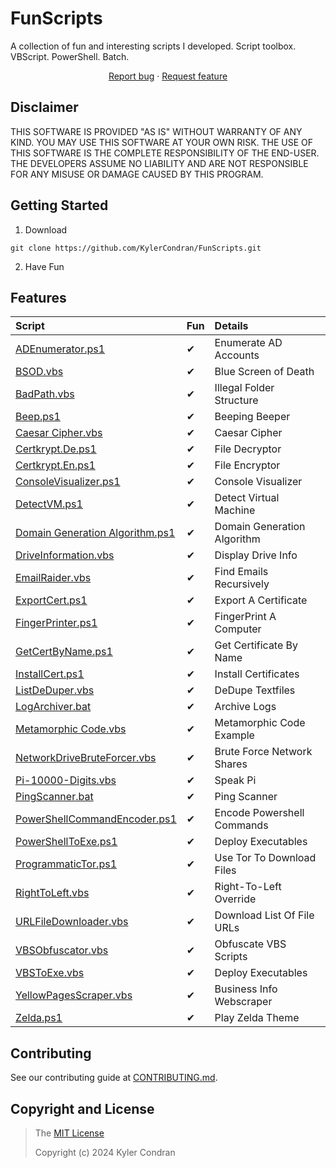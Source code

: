 # FunScripts

A collection of fun and interesting scripts I developed. Script toolbox. VBScript. PowerShell. Batch.

<p align="center">
  <a href="https://github.com/KylerCondran/FunScripts/issues/new">Report bug</a>
  ·
  <a href="https://github.com/KylerCondran/FunScripts/issues/new">Request feature</a>
</p>

## Disclaimer

THIS SOFTWARE IS PROVIDED "AS IS" WITHOUT WARRANTY OF ANY KIND. YOU MAY USE THIS SOFTWARE AT YOUR OWN RISK. THE USE OF THIS SOFTWARE IS THE COMPLETE RESPONSIBILITY OF THE END-USER. THE DEVELOPERS ASSUME NO LIABILITY AND ARE NOT RESPONSIBLE FOR ANY MISUSE OR DAMAGE CAUSED BY THIS PROGRAM.

## Getting Started

1. Download
```
git clone https://github.com/KylerCondran/FunScripts.git
```
2. Have Fun

## Features

| <div align="left">Script</div>                          | <div align="left">Fun</div>      | <div align="left">Details</div>                     |
|---------------------------------|----------|-----------------------------|
| <a href="https://github.com/KylerCondran/FunScripts/blob/master/FunScripts/ADEnumerator.ps1">ADEnumerator.ps1</a>                        | ✔       | Enumerate AD Accounts        |
| <a href="https://github.com/KylerCondran/FunScripts/blob/master/FunScripts/BSOD.vbs">BSOD.vbs</a>                        | ✔       | Blue Screen of Death        |
| <a href="https://github.com/KylerCondran/FunScripts/blob/master/FunScripts/BadPath.vbs">BadPath.vbs</a>                     | ✔       | Illegal Folder Structure    |
| <a href="https://github.com/KylerCondran/FunScripts/blob/master/FunScripts/Beep.ps1">Beep.ps1</a>                        | ✔       | Beeping Beeper              |
| <a href="https://github.com/KylerCondran/FunScripts/blob/master/FunScripts/Caesar%20Cipher.vbs">Caesar Cipher.vbs</a>               | ✔       | Caesar Cipher               |
| <a href="https://github.com/KylerCondran/FunScripts/blob/master/FunScripts/Certkrypt.De.ps1">Certkrypt.De.ps1</a>                | ✔       | File Decryptor              |
| <a href="https://github.com/KylerCondran/FunScripts/blob/master/FunScripts/Certkrypt.En.ps1">Certkrypt.En.ps1</a>                | ✔       | File Encryptor              |
| <a href="https://github.com/KylerCondran/FunScripts/blob/master/FunScripts/ConsoleVisualizer.ps1">ConsoleVisualizer.ps1</a>                | ✔       | Console Visualizer             |
| <a href="https://github.com/KylerCondran/FunScripts/blob/master/FunScripts/DetectVM.ps1">DetectVM.ps1</a>                | ✔       | Detect Virtual Machine            |
| <a href="https://github.com/KylerCondran/FunScripts/blob/master/FunScripts/Domain%20Generation%20Algorithm.ps1">Domain Generation Algorithm.ps1</a> | ✔       | Domain Generation Algorithm |
| <a href="https://github.com/KylerCondran/FunScripts/blob/master/FunScripts/DriveInformation.vbs">DriveInformation.vbs</a>            | ✔       | Display Drive Info          |
| <a href="https://github.com/KylerCondran/FunScripts/blob/master/FunScripts/EmailRaider.vbs">EmailRaider.vbs</a>                 | ✔       | Find Emails Recursively     |
| <a href="https://github.com/KylerCondran/FunScripts/blob/master/FunScripts/ExportCert.ps1">ExportCert.ps1</a>                  | ✔       | Export A Certificate        |
| <a href="https://github.com/KylerCondran/FunScripts/blob/master/FunScripts/FingerPrinter.ps1">FingerPrinter.ps1</a>               | ✔       | FingerPrint A Computer      |
| <a href="https://github.com/KylerCondran/FunScripts/blob/master/FunScripts/GetCertByName.ps1">GetCertByName.ps1</a>               | ✔       | Get Certificate By Name     |
| <a href="https://github.com/KylerCondran/FunScripts/blob/master/FunScripts/InstallCert.ps1">InstallCert.ps1</a>                 | ✔       | Install Certificates        |
| <a href="https://github.com/KylerCondran/FunScripts/blob/master/FunScripts/ListDeDuper.vbs">ListDeDuper.vbs</a>                 | ✔       | DeDupe Textfiles            |
| <a href="https://github.com/KylerCondran/FunScripts/blob/master/FunScripts/LogArchiver.bat">LogArchiver.bat</a>                 | ✔       | Archive Logs                |
| <a href="https://github.com/KylerCondran/FunScripts/blob/master/FunScripts/Metamorphic%20Code.vbs">Metamorphic Code.vbs</a>            | ✔       | Metamorphic Code Example    |
| <a href="https://github.com/KylerCondran/FunScripts/blob/master/FunScripts/NetworkDriveBruteForcer.vbs">NetworkDriveBruteForcer.vbs</a>     | ✔       | Brute Force Network Shares  |
| <a href="https://github.com/KylerCondran/FunScripts/blob/master/FunScripts/Pi-10000-Digits.vbs">Pi-10000-Digits.vbs</a>             | ✔       | Speak Pi                    |
| <a href="https://github.com/KylerCondran/FunScripts/blob/master/FunScripts/PingScanner.bat">PingScanner.bat</a>                 | ✔       | Ping Scanner                |
| <a href="https://github.com/KylerCondran/FunScripts/blob/master/FunScripts/PowerShellCommandEncoder.ps1">PowerShellCommandEncoder.ps1</a>    | ✔       | Encode Powershell Commands  |
| <a href="https://github.com/KylerCondran/FunScripts/blob/master/FunScripts/PowerShellToExe.ps1">PowerShellToExe.ps1</a>             | ✔       | Deploy Executables          |
| <a href="https://github.com/KylerCondran/FunScripts/blob/master/FunScripts/ProgrammaticTor.ps1">ProgrammaticTor.ps1</a>             | ✔       | Use Tor To Download Files   |
| <a href="https://github.com/KylerCondran/FunScripts/blob/master/FunScripts/RightToLeft.vbs">RightToLeft.vbs</a>             | ✔       | Right-To-Left Override   |
| <a href="https://github.com/KylerCondran/FunScripts/blob/master/FunScripts/URLFileDownloader.vbs">URLFileDownloader.vbs</a>           | ✔       | Download List Of File URLs  |
| <a href="https://github.com/KylerCondran/FunScripts/blob/master/FunScripts/VBSObfuscator.vbs">VBSObfuscator.vbs</a>               | ✔       | Obfuscate VBS Scripts       |
| <a href="https://github.com/KylerCondran/FunScripts/blob/master/FunScripts/VBSToExe.vbs">VBSToExe.vbs</a>                    | ✔       | Deploy Executables          |
| <a href="https://github.com/KylerCondran/FunScripts/blob/master/FunScripts/YellowPagesScraper.vbs">YellowPagesScraper.vbs</a>          | ✔       | Business Info Webscraper    |
| <a href="https://github.com/KylerCondran/FunScripts/blob/master/FunScripts/Zelda.ps1">Zelda.ps1</a>                       | ✔       | Play Zelda Theme            |

## Contributing
See our contributing guide at [CONTRIBUTING.md](../master/CONTRIBUTING.md).

## Copyright and License
>The [MIT License](https://github.com/KylerCondran/FunScripts/blob/master/LICENSE)
>
>Copyright (c) 2024 Kyler Condran

